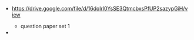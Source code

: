 - https://drive.google.com/file/d/16dqlrl0YsSE3QtmcbxsPfUP2sazypGiH/view
    - question paper set 1

- 
